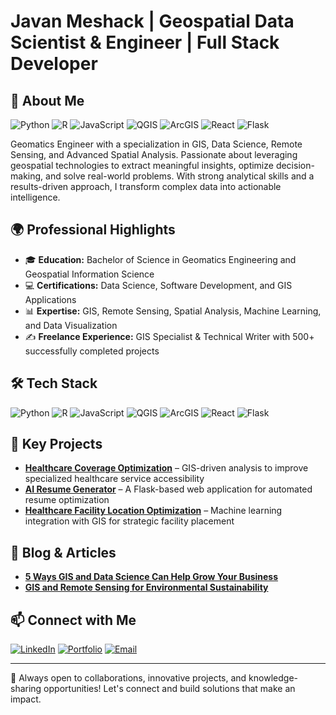 # Javan Meshack | Geospatial Data Scientist & Engineer | Full Stack Developer

## 👋 About Me  
![Python](https://img.shields.io/badge/-Python-333?style=flat&logo=python)
![R](https://img.shields.io/badge/-R-333?style=flat&logo=r)
![JavaScript](https://img.shields.io/badge/-JavaScript-333?style=flat&logo=javascript)
![QGIS](https://img.shields.io/badge/-QGIS-333?style=flat&logo=qgis)
![ArcGIS](https://img.shields.io/badge/-ArcGIS-333?style=flat&logo=arcgis)
![React](https://img.shields.io/badge/-React-333?style=flat&logo=react)
![Flask](https://img.shields.io/badge/-Flask-333?style=flat&logo=flask)

Geomatics Engineer with a specialization in GIS, Data Science, Remote Sensing, and Advanced Spatial Analysis. Passionate about leveraging geospatial technologies to extract meaningful insights, optimize decision-making, and solve real-world problems. With strong analytical skills and a results-driven approach, I transform complex data into actionable intelligence.

## 🌍 Professional Highlights  
- 🎓 **Education:** Bachelor of Science in Geomatics Engineering and Geospatial Information Science  
- 💻 **Certifications:** Data Science, Software Development, and GIS Applications  
- 📊 **Expertise:** GIS, Remote Sensing, Spatial Analysis, Machine Learning, and Data Visualization  
- ✍️ **Freelance Experience:** GIS Specialist & Technical Writer with 500+ successfully completed projects  

## 🛠 Tech Stack  
![Python](https://img.shields.io/badge/-Python-333?style=flat&logo=python)
![R](https://img.shields.io/badge/-R-333?style=flat&logo=r)
![JavaScript](https://img.shields.io/badge/-JavaScript-333?style=flat&logo=javascript)
![QGIS](https://img.shields.io/badge/-QGIS-333?style=flat&logo=qgis)
![ArcGIS](https://img.shields.io/badge/-ArcGIS-333?style=flat&logo=arcgis)
![React](https://img.shields.io/badge/-React-333?style=flat&logo=react)
![Flask](https://img.shields.io/badge/-Flask-333?style=flat&logo=flask)  

## 🚀 Key Projects  
- **[Healthcare Coverage Optimization](https://javanmeshackportfolio.netlify.app/maximizing-healthcare-coverage)** – GIS-driven analysis to improve specialized healthcare service accessibility  
- **[AI Resume Generator](https://javanmeshackportfolio.netlify.app/ai-resume-generator)** – A Flask-based web application for automated resume optimization  
- **[Healthcare Facility Location Optimization](https://javanmeshackportfolio.netlify.app/optimized-healthcare-locations)** – Machine learning integration with GIS for strategic facility placement  

## 📝 Blog & Articles  
- **[5 Ways GIS and Data Science Can Help Grow Your Business](https://javanmeshackportfolio.netlify.app/geospatial-analytics-customer-behavior)**  
- **[GIS and Remote Sensing for Environmental Sustainability](https://javanmeshackportfolio.netlify.app/gis-environment-sustainability)**  

## 📫 Connect with Me  
[![LinkedIn](https://img.shields.io/badge/-LinkedIn-blue?style=flat-square&logo=Linkedin&logoColor=white)](https://www.linkedin.com/in/javan-meshack)
[![Portfolio](https://img.shields.io/badge/-Portfolio-green?style=flat-square)](https://javanmeshackportfolio.netlify.app/)
[![Email](https://img.shields.io/badge/-Email-red?style=flat-square&logo=Gmail&logoColor=white)](mailto:javanmeshac@gmail.com)  

---  
🚀 Always open to collaborations, innovative projects, and knowledge-sharing opportunities! Let's connect and build solutions that make an impact.  

